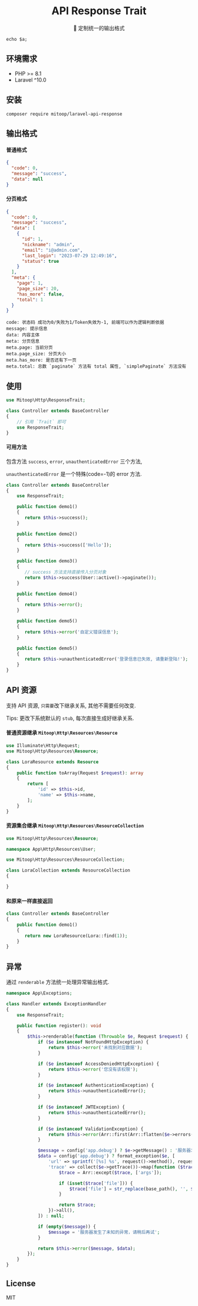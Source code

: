 <h1 align="center">API Response Trait</h1>

<p align="center">🍎 定制统一的输出格式</p>


```shell
echo $a;

```
## 环境需求

- PHP >= 8.1
- Laravel ^10.0

## 安装

```shell
composer require mitoop/laravel-api-response
```

## 输出格式
#### 普通格式
```json
{
  "code": 0,
  "message": "success",
  "data": null
}
```

#### 分页格式
```json
{
  "code": 0,
  "message": "success",
  "data": [
    {
      "id": 1,
      "nickname": "admin",
      "email": "i@admin.com",
      "last_login": "2023-07-29 12:49:16",
      "status": true
    }
  ],
  "meta": {
    "page": 1,
    "page_size": 20,
    "has_more": false,
    "total": 1
  }
}
```

```text
code: 状态码 成功为0/失败为1/Token失效为-1, 前端可以作为逻辑判断依据
message: 提示信息
data: 内容主体
meta: 分页信息
meta.page: 当前分页
meta.page_size: 分页大小
meta.has_more: 是否还有下一页
meta.total: 总数 `paginate` 方法有 total 属性, `simplePaginate` 方法没有
```

## 使用
```php
use Mitoop\Http\ResponseTrait;

class Controller extends BaseController
{
    // 引用 `Trait` 即可
    use ResponseTrait;
}
```

#### 可用方法

包含方法 `success`, `error`, `unauthenticatedError` 三个方法,

`unauthenticatedError` 是一个特殊(code=-1)的 error 方法.

```php
class Controller extends BaseController
{
    use ResponseTrait;

    public function demo1()
    {
       return $this->success();
    }

    public function demo2()
    {
       return $this->success(['Hello']);
    }

    public function demo3()
    {
       // success 方法支持直接传入分页对象
       return $this->success(User::active()->paginate());
    }

    public function demo4()
    {
       return $this->error();
    }

    public function demo5()
    {
       return $this->error('自定义错误信息');
    }

    public function demo5()
    {
       return $this->unauthenticatedError('登录信息已失效, 请重新登陆!');
    }
}
```

## API 资源

支持 API 资源, `只需要`改下继承关系, 其他不需要任何改变.

Tips: 更改下系统默认的 `stub`, 每次直接生成好继承关系.

#### 普通资源继承 `Mitoop\Http\Resources\Resource`
```php
use Illuminate\Http\Request;
use Mitoop\Http\Resources\Resource;

class LoraResource extends Resource
{
    public function toArray(Request $request): array
    {
        return [
            'id' => $this->id,
            'name' => $this->name,
        ];
    }
}

```

#### 资源集合继承 `Mitoop\Http\Resources\ResourceCollection`
```php
use Mitoop\Http\Resources\Resource;

namespace App\Http\Resources\User;

use Mitoop\Http\Resources\ResourceCollection;

class LoraCollection extends ResourceCollection
{

}
```

#### 和原来一样直接返回
```php
class Controller extends BaseController
{
    public function demo1()
    {
       return new LoraResource(Lora::find(1));
    }
}
```

## 异常

通过 `renderable` 方法统一处理异常输出格式.

```php
namespace App\Exceptions;

class Handler extends ExceptionHandler
{
    use ResponseTrait;

    public function register(): void
    {
        $this->renderable(function (Throwable $e, Request $request) {
            if ($e instanceof NotFoundHttpException) {
                return $this->error('未找到对应数据');
            }

            if ($e instanceof AccessDeniedHttpException) {
                return $this->error('您没有该权限');
            }

            if ($e instanceof AuthenticationException) {
                return $this->unauthenticatedError();
            }

            if ($e instanceof JWTException) {
                return $this->unauthenticatedError();
            }

            if ($e instanceof ValidationException) {
                return $this->error(Arr::first(Arr::flatten($e->errors())), $e->errors());
            }

            $message = config('app.debug') ? $e->getMessage() : '服务器发生了未知的异常，请稍后再试';
            $data = config('app.debug') ? format_exception($e, [
                'url' => sprintf('[%s] %s', request()->method(), request()->url()),
                'trace' => collect($e->getTrace())->map(function ($trace) {
                    $trace = Arr::except($trace, ['args']);

                    if (isset($trace['file'])) {
                        $trace['file'] = str_replace(base_path(), '', $trace['file']);
                    }

                    return $trace;
                })->all(),
            ]) : null;

            if (empty($message)) {
                $message = '服务器发生了未知的异常，请稍后再试';
            }

            return $this->error($message, $data);
        });
    }
}
```


## License

MIT
